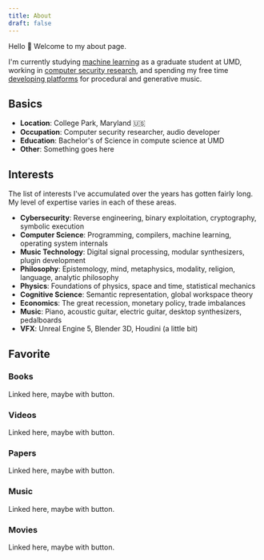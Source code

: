 ```yaml
---
title: About
draft: false
---
```


Hello 👋 Welcome to my about page.

I'm currently studying [machine learning](https://cmns.umd.edu/graduate/science-academy/machine-learning) as a graduate student at UMD, working in [computer security research](https://www.defense.gov/), and spending my free time [developing platforms](https://github.com/procedural-audio) for procedural and generative music. 

## Basics

- **Location**: College Park, Maryland 🇺🇸
- **Occupation**: Computer security researcher, audio developer
- **Education**: Bachelor's of Science in compute science at UMD
- **Other**: Something goes here

## Interests

The list of interests I've accumulated over the years has gotten fairly long. My level of expertise varies in each of these areas.

- **Cybersecurity**: Reverse engineering, binary exploitation, cryptography, symbolic execution
- **Computer Science**: Programming, compilers, machine learning, operating system internals
- **Music Technology**: Digital signal processing, modular synthesizers, plugin development
- **Philosophy**: Epistemology, mind, metaphysics, modality, religion, language, analytic philosophy
- **Physics**: Foundations of physics, space and time, statistical mechanics
- **Cognitive Science**: Semantic representation, global workspace theory
- **Economics**: The great recession, monetary policy, trade imbalances
- **Music**: Piano, acoustic guitar, electric guitar, desktop synthesizers, pedalboards
- **VFX**: Unreal Engine 5, Blender 3D, Houdini (a little bit)

## Favorite

### Books

Linked here, maybe with button.

### Videos

Linked here, maybe with button.

### Papers

Linked here, maybe with button.

### Music

Linked here, maybe with button.

### Movies

Linked here, maybe with button.
